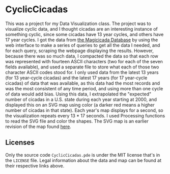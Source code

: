 # CyclicCicadas
This was a project for my Data Visualization class. The project was to visualize cyclic data, and I thought cicadas are an interesting instance of something cyclic, since some cicadas have 13 year cycles, and others have 17 year cycles. I got the data from [the Magicicada Database](http://hydrodictyon.eeb.uconn.edu/projects/cicada/databases/magicicada/magi_search.php) by using the web interface to make a series of queries to get all the data I needed, and for each query, scraping the webpage displaying the results. However, because there was so much data, I compacted the data so that each row was represented with fourteen ASCII characters (two for each of the seven fields available), and used a separate file to store what each of those two character ASCII codes stood for. I only used data from the latest 13 years (for 13 year-cycle cicadas) and the latest 17 years (for 17 year-cycle cicadas) of data that was available, as this data had the most records and was the most consistent of any time period, and using more than one cycle of data would add bias. Using this data, I extrapolated the "expected" number of cicadas in a U.S. state during each year starting at 2000, and displayed this on an SVG map using color (a darker red means a higher number of cicadas in that state). Each year's map displays for a second, so the visualization repeats every 13 * 17 seconds. I used Processing functions to read the SVG file and color the shapes. The SVG map is an earlier revision of the map found [here](http://commons.wikimedia.org/wiki/File:Blank_US_Map.svg).

## Licenses
Only the source code `CyclicCicadas.pde` is under the MIT license that's in the `LICENSE` file. Legal information about the data and map can be found at their respective links above.
